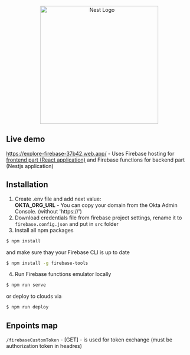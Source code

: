 <p align="center">
  <a href="http://nestjs.com/" target="blank"><img src="https://nestjs.com/img/logo_text.svg" width="320" alt="Nest Logo" /></a>
</p>

[circleci-image]: https://img.shields.io/circleci/build/github/nestjs/nest/master?token=abc123def456
[circleci-url]: https://circleci.com/gh/nestjs/nest

  

## Live demo

https://explore-firebase-37b42.web.app/ - Uses Firebase hosting for [frontend part (React application)](https://github.com/Oleksandr-kopaevich/client-okta-integration-with-firebase) and Firebase functions for backend part (Nestjs application)

## Installation

1. Create .env file and add next value:  
<b>OKTA_ORG_URL</b> - You can copy your domain from the Okta Admin Console. (without 'https://')  
2. Download credentials file from firebase project settings, rename it to `firebase.config.json` and put in `src` folder
3. Install all npm packages
```bash
$ npm install
``` 
and make sure thay your Firebase CLI is up to date
```bash 
$ npm install -g firebase-tools
```
4. Run Firebase functions emulator locally 
```bash
$ npm run serve
```
or deploy to clouds via
```bash
$ npm run deploy
```

## Enpoints map
```/firebaseCustomToken``` - [GET] - is used for token exchange (must be authorization token in headres)